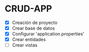 # CRUD-APP
- [X] Creación de proyecto
- [X] Crear base de datos
- [X] Configurar 'application.properties'
- [X] Crear entidades
- [ ] Crear vistas
